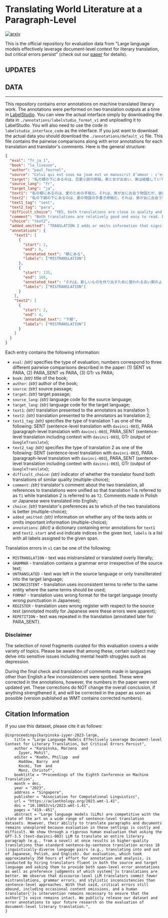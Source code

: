 # Translating World Literature at a Paragraph-Level

[![arxiv](https://img.shields.io/badge/arXiv-2304.03245-b31b1b.svg)](http://arxiv.org/abs/2304.03245)

This is the official repository for evaluation data from "Large language models effectively leverage document-level context for literary translation, but critical errors persist" (check out our [paper](http://arxiv.org/abs/2304.03245) for details).

## UPDATES


## DATA
***

This repository contains error annotations on machine translated literary work. The annotations were performed on two translation outputs at a time in [LabelStudio](https://labelstud.io/). You can view the actual interface simply by downloading the data in `./annotations/labelstudio_format_v1` and unploading it to LabelStudio. You will also need to use the code in `labelstudio_interface_code` as the interface. If you just want to download the actual data you should download the `./annotations/default_v1` file. This file contains the pairwise comparisons along with error annotations for each translation and translator's comments. Here is the general structure:

```json
{
  "eval": "fr_ja_1",
  "book": "la_liseuse",
  "author": "paul_fournel",
  "source": "Celui qui est sous ma joue est un manuscrit d’amour : c’est l’histoire d’un mec qui rencontre une fille mais il est marié et elle a un copain… J’en ai lu sept pages et je le connais déjà par cœur. Rien ne pourra me surprendre. Depuis des lunes, je ne lis plus, je relis. La même vieille bouillie dont on fait des « nouveautés », des saisons, des rentrées « littéraires », des succès, des bides, des bides. Du papier qu’on recycle, des camions qui partent le matin et qui rentrent le soir, bourrés de nouveautés déjà hors d’âge.",
  "target": "私の頬の下にあるのは、恋愛小説の原稿。男と女が出会い、男は結婚していて、女には彼氏がいるという物語……七ページ読めば、あとは読まなくてもわかる。はっと驚かされるような場面は出てこないだろう。ずっと前から、新たに読むというよりは再読。繰り返される「新作」、巡りくる季節、秋の文芸賞レース、当たっては外れ、そしてまた外れる。リサイクルに出す紙の山、時代遅れになった新作を満載し、朝に出発して、夜に帰ってくる何台ものトラック。",
  "source_lang": "fr",
  "target_lang": "ja",
  "text1": "私の頬にあるのは、愛のための手稿だ。それは、男が女に出会う物語だが、彼は既婚者で、彼女は彼氏がいる……という物語である。7ページ読んだだけで、もう覚えてしまった。何も私を驚かせることはない。月日が経つにつれて、もう新しい本を読むことはなくなり、繰り返し読むことになった。それは、新しいものを作り出すために使われる古い粥のようなものであり、季節や新学期、文学的な成功や失敗、大失敗などを作り出すものだ。リサイクルした紙、朝出かけて夜帰ってくるトラックが、すでに古臭い新商品でいっぱいだ。",
  "text2": "私の下頬の下にあるのは、愛の物語の手書き原稿だ。それは、男が女に出会う物語だが、彼は既に結婚していて、彼女も彼氏がいる……。私はその七ページを読んだが、もう心から覚えている。何も驚かせるものはない。月日が経つうちに、私はもう新しいものを読むのではなく、古いものを改めて読んでいる。「新しいもの」として、季節や新学期、文学的な「成功」や「失敗」として、何度も何度も取り上げられる古いものだ。朝に出て、夜に帰ってくるトラックは、すでに時代遅れの「新しいもの」でいっぱいだ。",
  "text1_tag": "sent",
  "text2_tag": "para",
  "difficult_choice": "YES, both translations are close in quality and it was hard to choose between them.",
  "comment": "Both translations are relatively good and easy to read. Both translations translate the \"La même vieille...\" sentence in a way that it is very difficult to understand - almost word by word especially in T1. Also the 愛のための手稿 in T1 is awkward and later という物語である is not necessary and ends in である which doesn't fit well with other sentences.\nThe ending すでに時代遅れの「新しいもの」でいっぱいだ in T2 is really good which is why I chose this translation however they are neck and neck and the other one could have be chosen as well.",
  "choice": "text2",
  "added_omitted": "TRANSLATION 2 adds or omits information that significantly change the meaning of the text.",
  "annotations": {
    "text1": [
      {
        "start": 2,
        "end": 6,
        "annotated_text": "頬にある",
        "labels": ["MISTRANSLATION"]
      },
      {
        "start": 135,
        "end": 168,
        "annotated_text": "それは、新しいものを作り出すために使われる古い粥のようなものであり",
        "labels": ["MISTRANSLATION"]
      }
    ],
    "text2": [
      {
        "start": 2,
        "end": 4,
        "annotated_text": "下頬",
        "labels": ["MISTRANSLATION"]
      }
    ]
  }
}
```

Each entry contains the following information:
- `eval`: *(str)* specifies the type of evaluation; numbers correspond to three different pairwise comparisons described in the paper: (1) SENT vs PARA, (2) PARA_SENT vs PARA, (3) GTr vs PARA;
- `book`: *(str)* title of the book;
- `author`: *(str)* author of the book;
- `source`: *(str)* source passage;
- `target`: *(str)* target passage;
- `source_lang`: *(str)* language code for the source language;
- `target_lang`: *(str)* language code for the target language;
- `text1`: *(str)* translation presented to the annotators as translation 1;
- `text2`: *(str)* translation presented to the annotators as translation 2;
- `text1_tag`: *(str)* specifies the type of translation 1 as one of the following: SENT (sentence-level translation with `davinci-003`), PARA (paragraph-level translation with `davinci-003`), PARA_SENT (sentence-level translation including context with `davinci-003`), GTr (output of `GoogleTranslate`);
- `text2_tag`: *(str)* specifies the type of translation 2 as one of the following: SENT (sentence-level translation with `davinci-003`), PARA (paragraph-level translation with `davinci-003`), PARA_SENT (sentence-level translation including context with `davinci-003`), GTr (output of `GoogleTranslate`);
- `difficult_choice`: *(str)* indicator of whether the translator found both translations of similar quality (multiple-choice);
- `comment`: *(str)* translator's comment about the two translation, all references to translations were unified so that translation 1 is referred to as `T1` while translation 2 is referred to as `T2`. Comments made in Polish or Japanese were translated into English;
- `choice`: *(str)* translator's preferences as to which of the two translations is better (multiple-choice);
- `added_omitted`: *(str)* information on whether any of the texts adds or omits important information (multiple-choice);
- `annotations`: *(dict)* a dictionary containing error annotations for `text1` and `text2`. `start` and `end` indicate indices in the given text, `labels` is a list with all labels assigned to the given span.

Translation errors in `v1` can be one of the following:
- `MISTRANSLATION` - text was mistranslated or translated overly literally;
- `GRAMMAR` - translation contains a grammar error irrespective of the source text;
- `UNTRANSLATED` - text was left in the source language or only transliterated into the target language;
- `INCONSISTENT` - translation uses inconsistent terms to refer to the same entity where the same terms should be used;
- `FORMAT` - translation uses wrong format for the target language (mostly wrong punctuation in Japanese);
- `REGISTER` - translation uses wrong register with respect to the source text (annotated mostly for Japanese were these errors were aparent);
- `REPETITION` - text was repeated in the translation (annotated later for PARA_SENT).

### Disclaimer

The selection of novel fragments curated for this evaluation covers a wide variety of topics. Please be aware that among these, certain subject may delve into sensitive issues including mental health struggles such as depression.

During the final check and translation of comments made in languages other than English a few inconsistencies were spotted. These were corrected in the annotations, however, the numbers in the paper were not updated yet. These corrections do NOT change the overall conclusion, if anything strengthened it, and will be corrected in the paper as soon as possible (version published as WMT contains corrected numbers).

## Citation Information
If you use this dataset, please cite it as follows:
```
@inproceedings{karpinska-iyyer-2023-large,
    title = "Large Language Models Effectively Leverage Document-level Context for Literary Translation, but Critical Errors Persist",
    author = "Karpinska, Marzena  and
      Iyyer, Mohit",
    editor = "Koehn, Philipp  and
      Haddow, Barry  and
      Kocmi, Tom  and
      Monz, Christof",
    booktitle = "Proceedings of the Eighth Conference on Machine Translation",
    month = dec,
    year = "2023",
    address = "Singapore",
    publisher = "Association for Computational Linguistics",
    url = "https://aclanthology.org/2023.wmt-1.41",
    doi = "10.18653/v1/2023.wmt-1.41",
    pages = "419--451",
    abstract = "Large language models (LLMs) are competitive with the state of the art on a wide range of sentence-level translation datasets. However, their ability to translate paragraphs and documents remains unexplored because evaluation in these settings is costly and difficult. We show through a rigorous human evaluation that asking the GPT-3.5 (text-davinci-003) LLM to translate an entire literary paragraph (e.g., from a novel) at once results in higher-quality translations than standard sentence-by-sentence translation across 18 linguistically-diverse language pairs (e.g., translating into and out of Japanese, Polish, and English). Our evaluation, which took approximately 350 hours of effort for annotation and analysis, is conducted by hiring translators fluent in both the source and target language and asking them to provide both span-level error annotations as well as preference judgments of which system{'}s translations are better. We observe that discourse-level LLM translators commit fewer mistranslations, grammar errors, and stylistic inconsistencies than sentence-level approaches. With that said, critical errors still abound, including occasional content omissions, and a human translator{'}s intervention remains necessary to ensure that the author{'}s voice remains intact. We publicly release our dataset and error annotations to spur future research on the evaluation of document-level literary translation.",
}
```
